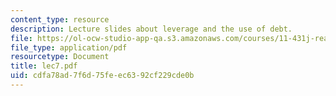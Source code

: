 ```yaml
---
content_type: resource
description: Lecture slides about leverage and the use of debt.
file: https://ol-ocw-studio-app-qa.s3.amazonaws.com/courses/11-431j-real-estate-finance-and-investment-fall-2006/cdfa78ad7f6d75feec6392cf229cde0b_lec7.pdf
file_type: application/pdf
resourcetype: Document
title: lec7.pdf
uid: cdfa78ad-7f6d-75fe-ec63-92cf229cde0b
---
```

